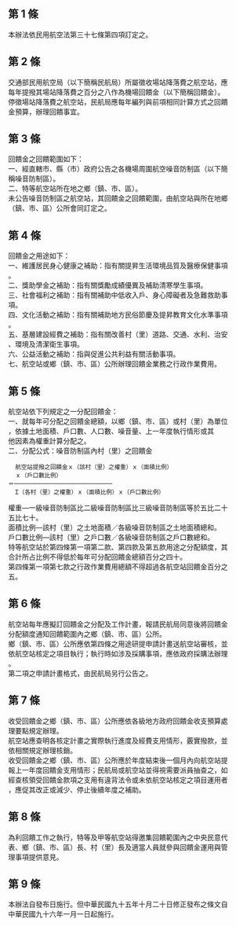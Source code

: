 第 1 條
-------
本辦法依民用航空法第三十七條第四項訂定之。

第 2 條
-------
交通部民用航空局（以下簡稱民航局）所屬徵收場站降落費之航空站，應  
每年提撥其場站降落費之百分之八作為機場回饋金（以下簡稱回饋金）。  
停徵場站降落費之航空站，民航局應每年編列與前項相同計算方式之回饋  
金預算，辦理回饋事宜。

第 3 條
-------
回饋金之回饋範圍如下：  
一、經直轄市、縣（市）政府公告之各機場周圍航空噪音防制區（以下簡  
    稱噪音防制區）。  
二、特等航空站所在地之鄉（鎮、市、區）。  
未公告噪音防制區之航空站，其回饋金之回饋範圍，由航空站與所在地鄉  
（鎮、市、區）公所會同訂定之。

第 4 條
-------
回饋金之用途如下：  
一、維護居民身心健康之補助：指有關提昇生活環境品質及醫療保健事項  
    。  
二、獎助學金之補助：指有關獎勵成績優異及補助清寒學生事項。  
三、社會福利之補助：指有關補助中低收入戶、身心障礙者及急難救助事  
    項。  
四、文化活動之補助：指有關補助地方民俗節慶及提昇教育文化水準事項  
    。  
五、基層建設經費之補助：指有關改善村（里）道路、交通、水利、治安  
    、環境及清潔衛生事項。  
六、公益活動之補助：指與促進公共利益有關活動事項。  
七、航空站或鄉（鎮、市、區）公所辦理回饋金業務之行政作業費用。

第 5 條
-------
航空站依下列規定之一分配回饋金：  
一、就每年可分配之回饋金總額，以鄉（鎮、市、區）或村（里）為單位  
    ，依據土地面積、戶口數、人口數、噪音量、上一年度執行情形或其  
    他因素為權重計算分配之。  
二、分配公式：噪音防制區內村（里）之回饋金  
  
      航空站提撥之回饋金ｘ（該村（里）之權重）ｘ（面積比例）  
      ｘ（戶口數比例）  
    ＝────────────────────────────  
      Σ（各村（里）之權重）ｘ（面積比例）ｘ（戶口數比例）  
  
權重—一級噪音防制區比二級噪音防制區比三級噪音防制區等於五比二十  
五比七十。  
面積比例—該村（里）之土地面積／各級噪音防制區之土地面積總和。  
戶口數比例—該村（里）之戶口數／各級噪音防制區之戶口數總和。  
特等航空站於第四條第一項第二款、第四款及第五款用途之分配額度，其  
合計所占比例不得低於每年可分配回饋金總額百分之四十。  
第四條第一項第七款之行政作業費用總額不得超過各航空站回饋金百分之  
五。

第 6 條
-------
航空站每年應擬訂回饋金之分配及工作計畫，報請民航局同意後將回饋金  
分配額度通知回饋範圍內之鄉（鎮、市、區）公所。  
鄉（鎮、市、區）公所應依第四條之用途研提申請計畫送航空站審核，並  
依航空站核定之項目執行；執行時如涉及採購事項，應依政府採購法辦理  
。  
第二項之申請計畫格式，由民航局另行公告之。

第 7 條
-------
收受回饋金之鄉（鎮、市、區）公所應依各級地方政府回饋金收支預算處  
理要點規定辦理。  
航空站應查明各核定計畫之實際執行進度及經費支用情形，覈實撥款，並  
依相關規定辦理核銷。  
收受回饋金之鄉（鎮、市、區）公所應於年度結束後一個月內向航空站提  
報上一年度回饋金支用情形；民航局或航空站並得視需要派員抽查之，如  
經查核領受回饋金款項之支用有違背法令或未依航空站核定之項目運用者  
，應促其改正或減少、停止後續年度之補助。

第 8 條
-------
為利回饋工作之執行，特等及甲等航空站得邀集回饋範圍內之中央民意代  
表、鄉（鎮、市、區）長、村（里）長及適當人員就參與回饋金運用與管  
理事項提供意見。

第 9 條
-------
本辦法自發布日施行。但中華民國九十五年十月二十日修正發布之條文自  
中華民國九十六年一月一日起施行。

